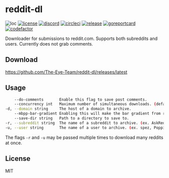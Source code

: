 # reddit-dl
![loc](https://sloc.xyz/github/The-Eye-Team/reddit-dl)
[![license](https://img.shields.io/github/license/The-Eye-Team/reddit-dl.svg)](https://github.com/The-Eye-Team/reddit-dl/blob/master/LICENSE)
[![discord](https://img.shields.io/discord/302796547656253441.svg)](https://discord.gg/the-eye)
[![circleci](https://circleci.com/gh/The-Eye-Team/reddit-dl.svg?style=svg)](https://circleci.com/gh/The-Eye-Team/reddit-dl)
[![release](https://img.shields.io/github/v/release/The-Eye-Team/reddit-dl)](https://github.com/The-Eye-Team/reddit-dl/releases/latest)
[![goreportcard](https://goreportcard.com/badge/github.com/The-Eye-Team/reddit-dl)](https://goreportcard.com/report/github.com/The-Eye-Team/reddit-dl)
[![codefactor](https://www.codefactor.io/repository/github/The-Eye-Team/reddit-dl/badge)](https://www.codefactor.io/repository/github/The-Eye-Team/reddit-dl)

Downloader for submissions to reddit.com. Supports both subreddits and users. Currently does not grab comments.

## Download
https://github.com/The-Eye-Team/reddit-dl/releases/latest

## Usage
```sh
    --do-comments       Enable this flag to save post comments.
    --concurrency int   Maximum number of simultaneous downloads. (default 10)
-d, --domain string     The host of a domain to archive.
    --mbpp-bar-gradient Enabling this will make the bar gradient from red/yellow/green.
    --save-dir string   Path to a directory to save to.
-r, --subreddit string  The name of a subreddit to archive. (ex. AskReddit, unixporn, CasualConversation, etc.)
-u, --user string       The name of a user to archive. (ex. spez, PoppinKREAM, Shitty_Watercolour, etc.)
```
The flags `-r` and `-u` may be passed multiple times to download many reddits at once.

## License
MIT
